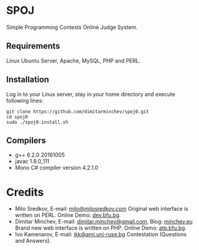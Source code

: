 # SPOJ
Simple Programming Contests Online Judge System.

## Requirements
Linux Ubuntu Server, Apache, MySQL, PHP and PERL.

## Installation
Log in to your Linux server, stay in your home directory and execute following lines:
```
git clone https://github.com/dimitarminchev/spoj0.git
cd spoj0
sudo ./spoj0-install.sh
```

## Compilers
- g++ 6.2.0 20161005
- javac 1.8.0_111
- Mono C# compiler version 4.2.1.0

# Credits
- Milo Sredkov, E-mail: <milo@milosredkov.com>
  Original web interface is written on PERL. Online Demo: [dev.bfu.bg][2]. 
- Dimitar Minchev, E-mail: <dimitar.minchev@gmail.com>, Blog: [minchev.eu][1]
  Brand new web interface is written on PHP. Online Demo: [atp.bfu.bg][3].
- Ivo Kamenarov, E-mail: <ikk@ami.uni-ruse.bg>
  Contestation (Questions and Answers).

[1]: http://www.minchev.eu
[2]: http://dev.bfu.bg/spoj/
[3]: http://atp.bfu.bg/spoj/
